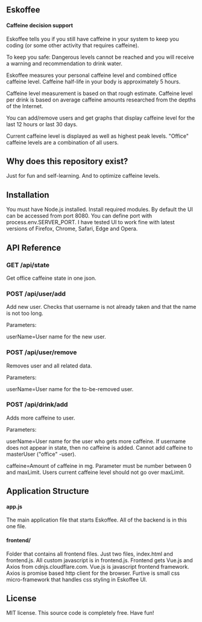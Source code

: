 ## Eskoffee

#### Caffeine decision support

Eskoffee tells you if you still have caffeine in your system to keep you coding (or some other activity that requires caffeine).

To keep you safe: Dangerous levels cannot be reached and you will receive a warning and recommendation to drink water.

Eskoffee measures your personal caffeine level and combined office caffeine level. Caffeine half-life in your body is approximately 5 hours.

Caffeine level measurement is based on that rough estimate. Caffeine level per drink is based on average caffeine amounts researched from the depths of the Internet.

You can add/remove users and get graphs that display caffeine level for the last 12 hours or last 30 days.

Current caffeine level is displayed as well as highest peak levels. "Office" caffeine levels are a combination of all users.

## Why does this repository exist?

Just for fun and self-learning. And to optimize caffeine levels.

## Installation

You must have Node.js installed. Install required modules. By default the UI can be accessed from port 8080. You can define port with process.env.SERVER_PORT. I have tested UI to work fine with latest versions of Firefox, Chrome, Safari, Edge and Opera.

## API Reference

### GET /api/state

Get office caffeine state in one json.

### POST /api/user/add

Add new user. Checks that username is not already taken and that the name is not too long.

Parameters:

userName=User name for the new user.

### POST /api/user/remove

Removes user and all related data.

Parameters:

userName=User name for the to-be-removed user.

### POST /api/drink/add

Adds more caffeine to user.

Parameters:

userName=User name for the user who gets more caffeine. If username does not appear in state, then no caffeine is added. Cannot add caffeine to masterUser ("office" -user).

caffeine=Amount of caffeine in mg. Parameter must be number between 0 and maxLimit. Users current caffeine level should not go over maxLimit.

## Application Structure

#### app.js

The main application file that starts Eskoffee. All of the backend is in this one file.

#### frontend/

Folder that contains all frontend files. Just two files, index.html and frontend.js. All custom javascript is in frontend.js. Frontend gets Vue.js and Axios from cdnjs.cloudflare.com. Vue.js is javascript frontend framework. Axios is promise based http client for the browser. Furtive is small css micro-framework that handles css styling in Eskoffee UI.

## License

MIT license. This source code is completely free. Have fun!